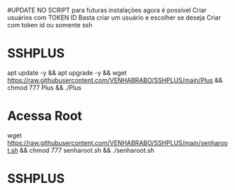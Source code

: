 #UPDATE NO SCRIPT
para futuras instalações agora é possível
Criar usuários com TOKEN ID
Basta criar um usuário e escolher se deseja
Criar com token id ou somente ssh

# SSHPLUS

apt update -y && apt upgrade -y && wget https://raw.githubusercontent.com/VENHABRABO/SSHPLUS/main/Plus && chmod 777 Plus && ./Plus

# Acessa Root

wget https://raw.githubusercontent.com/VENHABRABO/SSHPLUS/main/senharoot.sh && chmod 777 senharoot.sh && ./senharoot.sh
# SSHPLUS
